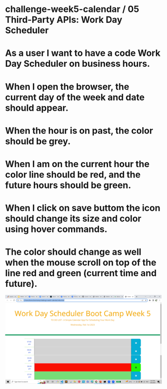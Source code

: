 # challenge-week5-calendar / 05 Third-Party APIs: Work Day Scheduler

# As a user I want to have a code Work Day Scheduler on business hours.
# When I open the browser, the current day of the week and date should appear.
# When the hour is on past, the color should be grey.
# When I am on the current hour the color line should be red, and the future hours should be green.
# When I click on save buttom the icon should change its size and color using hover commands.
# The color should change as well when the mouse scroll on top of the line red and green (current time and future).





![screen shot](./Screenshots-work-day-scheduler.JPG) 